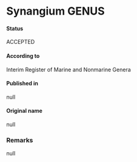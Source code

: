 Synangium GENUS
=======

#### Status
ACCEPTED

#### According to
Interim Register of Marine and Nonmarine Genera

#### Published in
null

#### Original name
null

### Remarks
null